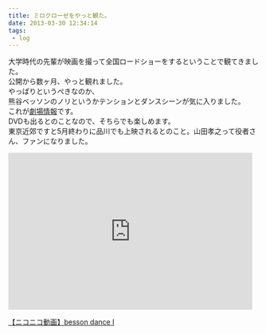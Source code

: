 ```yaml
---
title: ミロクローゼをやっと観た。
date: 2013-03-30 12:34:14
tags: 
 - log
---
```


大学時代の先輩が映画を撮って全国ロードショーをするということで観てきました。<br>
公開から数ヶ月、やっと観れました。<br>
やっぱりというぺきなのか、<br>
熊谷ベッソンのノリというかテンションとダンスシーンが気に入りました。<br>
これが<a href="http://www.milocrorze.jp/theater.html">劇場情報</a>です。<br>
DVDも出るとのことなので、そちらでも楽しめます。<br>
東京近郊ですと5月終わりに品川でも上映されるとのこと。山田孝之って役者さん、ファンになりました。

<!-- more -->

<iframe width="490" height="315" src="http://www.youtube.com/embed/BX0BGvpae8A" frameborder="0" allowfullscreen></iframe>

<script type="text/javascript" src="http://ext.nicovideo.jp/thumb_watch/1354694593?w=490&amp;h=307"></script>
<noscript><a href="http://www.nicovideo.jp/watch/1354694593">【ニコニコ動画】besson dance Ⅰ</a></noscript>
